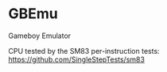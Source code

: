 # GBEmu
Gameboy Emulator

CPU tested by the SM83 per-instruction tests:
https://github.com/SingleStepTests/sm83
